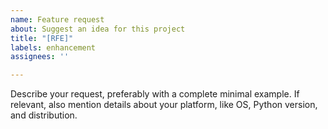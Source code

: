 ```yaml
---
name: Feature request
about: Suggest an idea for this project
title: "[RFE]"
labels: enhancement
assignees: ''

---
```


Describe your request, preferably with a complete minimal example.  If relevant, also mention details about your platform, like OS, Python version, and distribution.
